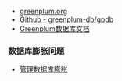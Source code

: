 - [greenplum.org](http://greenplum.org/)
- [Github - greenplum-db/gpdb](https://github.com/greenplum-db/gpdb)
- [Greenplum数据库文档](https://docs-cn.greenplum.org/)


### 数据库膨胀问题

- [管理数据库膨胀](https://docs-cn.greenplum.org/v6/best_practices/bloat.html)


